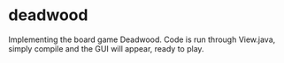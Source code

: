 # deadwood

Implementing the board game Deadwood. Code is run through View.java, simply compile and the GUI will appear, ready to play.
